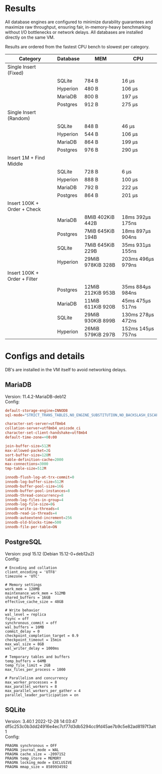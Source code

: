 # Results

All database engines are configured to minimize durability guarantees and maximize raw throughput, ensuring fair, in-memory-heavy benchmarking without I/O bottlenecks or network delays. All databases are installed directly on the same VM.

Results are ordered from the fastest CPU bench to slowest per category.

| Category                     | Database | MEM               | CPU               |
|------------------------------|----------|-------------------|-------------------|
| Single Insert (Fixed)        |          |                   |                   |
|                              | SQLite   | 784 B             | 16 µs             |
|                              | Hyperion | 480 B             | 106 µs            |
|                              | MariaDB  | 800 B             | 197 µs            |
|                              | Postgres | 912 B             | 275 µs            |
| Single Insert (Random)       |          |                   |                   |
|                              | SQLite   | 848 B             | 46 µs             |
|                              | Hyperion | 544 B             | 106 µs            |
|                              | MariaDB  | 864 B             | 199 µs            |
|                              | Postgres | 976 B             | 290 µs            |
| Insert 1M + Find Middle      |          |                   |                   |
|                              | SQLite   | 728 B             | 6 µs              |
|                              | Hyperion | 888 B             | 100 µs            |
|                              | MariaDB  | 792 B             | 222 µs            |
|                              | Postgres | 864 B             | 201 µs            |
| Insert 100K + Order + Check  |          |                   |                   |
|                              | MariaDB  | 8MiB 402KiB 442B  | 18ms 392µs 175ns  | 
|                              | Postgres | 7MiB 645KiB 194B  | 18ms 897µs 904ns  |  
|                              | SQLite   | 7MiB 645KiB 229B  | 35ms 931µs 155ns  |
|                              | Hyperion | 29MiB 978KiB 328B | 203ms 496µs 979ns |
| Insert 100K + Order + Filter |          |                   |                   | 
|                              | Postgres | 12MiB 212KiB 953B | 35ms 884µs 984ns  |
|                              | MariaDB  | 11MiB 611KiB 920B | 45ms 475µs 517ns  |
|                              | SQLite   | 29MiB 930KiB 899B | 130ms 278µs 472ns | 
|                              | Hyperion | 26MiB 579KiB 297B | 152ms 145µs 757ns |

# Configs and details
DB's are installed in the VM itself to avoid networking delays.

## MariaDB
Version: 11.4.2-MariaDB-deb12  
Config:
```server.cnf
default-storage-engine=INNODB
sql-mode="STRICT_TRANS_TABLES,NO_ENGINE_SUBSTITUTION,NO_BACKSLASH_ESCAPES"

character-set-server=utf8mb4
collation-server=utf8mb4_unicode_ci
character-set-client-handshake=utf8mb4
default-time-zone=+00:00

join-buffer-size=512M
max-allowed-packet=2G
sort-buffer-size=128M
table-definition-cache=2000
max-connections=3000
tmp-table-size=512M

innodb-flush-log-at-trx-commit=0
innodb-log-buffer-size=512M
innodb-buffer-pool-size=16G
innodb-buffer-pool-instances=8
innodb-thread-concurrency=8
innodb-log-files-in-group=4
innodb-log-file-size=8G
innodb-write-io-threads=4
innodb-read-io-threads=4
innodb-autoextend-increment=256
innodb-old-blocks-time=500
innodb-file-per-table=ON
```

## PostgreSQL
Version: psql 15.12 (Debian 15.12-0+deb12u2)  
Config: 
```
# Encoding and collation
client_encoding = 'UTF8'
timezone = 'UTC'

# Memory settings 
work_mem = 128MB               
maintenance_work_mem = 512MB
shared_buffers = 16GB         
effective_cache_size = 48GB   

# Write behavior
wal_level = replica
fsync = off
synchronous_commit = off       
wal_buffers = 16MB
commit_delay = 0
checkpoint_completion_target = 0.9
checkpoint_timeout = 15min
max_wal_size = 8GB          
wal_writer_delay = 1000ms

# Temporary tables and buffers
temp_buffers = 64MB
temp_file_limit = 2GB
max_files_per_process = 1000

# Parallelism and concurrency
max_worker_processes = 8
max_parallel_workers = 8
max_parallel_workers_per_gather = 4
parallel_leader_participation = on
```

## SQLite
Version: 3.40.1 2022-12-28 14:03:47 df5c253c0b3dd24916e4ec7cf77d3db5294cc9fd45ae7b9c5e82ad8197f3alt1  
Config:
```
PRAGMA synchronous = OFF
PRAGMA journal_mode = WAL
PRAGMA cache_size = -2097152
PRAGMA temp_store = MEMORY
PRAGMA locking_mode = EXCLUSIVE
PRAGMA mmap_size = 8589934592
```
